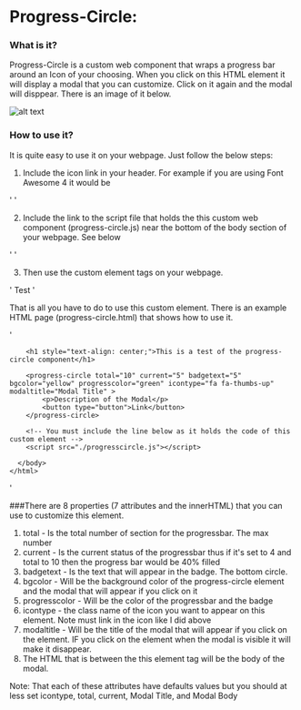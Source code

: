 # Progress-Circle:

### What is it?
Progress-Circle is a custom web component that wraps a progress bar around an Icon of your choosing.
When you click on this HTML element it will display a modal that you can customize.  Click on it again
and the modal will disppear.  There is an image of it below.

![alt text](https://github.com/mmgrant73/progress-circle/progres-circle.png "Progress-Circle")

### How to use it?
It is quite easy to use it on your webpage. Just follow the below steps:
1. Include the icon link in your header.  For example if you are using Font Awesome 4 it would be

'
    <link rel="stylesheet" href="https://cdnjs.cloudflare.com/ajax/libs/font-awesome/4.7.0/css/font-awesome.min.css">
'

2. Include the link to the script file that holds the this custom web component (progress-circle.js) near the bottom of 
   the body section of your webpage.  See below
   
'
    <script src="./progresscircle.js"></script>
'

3)  Then use the custom element tags on your webpage.

'
    <progress-circle>Test</progres-circle>
'

That is all you have to do to use this custom element.  There is an example HTML page (progress-circle.html) that shows how to use it.

'
    <!DOCTYPE html>
	<html>
	  <head>
		<!-- You must link in the file that holds the icon type that you are using like I did below -->
		<link rel="stylesheet" href="https://cdnjs.cloudflare.com/ajax/libs/font-awesome/4.7.0/css/font-awesome.min.css">
		<title>Progress Circle</title>
	  </head>
	  <body>
		
		<h1 style="text-align: center;">This is a test of the progress-circle component</h1>
		
		<progress-circle total="10" current="5" badgetext="5" bgcolor="yellow" progresscolor="green" icontype="fa fa-thumbs-up" modaltitle="Modal Title" >
			<p>Description of the Modal</p>					
			<button type="button">Link</button>
		</progress-circle>
		
		<!-- You must include the line below as it holds the code of this custom element -->
		<script src="./progresscircle.js"></script>

	  </body>
	</html>
'

###There are 8 properties (7 attributes and the innerHTML) that you can use to customize this element.

1. total - Is the total number of section for the progressbar.  The max number
2. current - Is the current status of the progressbar thus if it's set to 4 and total to 10 then the progress bar would be 40% filled
3. badgetext - Is the text that will appear in the badge.  The bottom circle.
4. bgcolor - Will be the background color of the progress-circle element and the modal that will appear if you click on it
5. progresscolor - Will be the color of the progressbar and the badge
6. icontype - the class name of the icon you want to appear on this element.  Note must link in the icon like I did above
7. modaltitle - Will be the title of the modal that will appear if you click on the element.  IF you click on the element when
   the modal is visible it will make it disappear.
8. The HTML that is between the this element tag will be the body of the modal.

Note: That each of these attributes have defaults values but you should at less set icontype, total, current, Modal Title, and Modal Body
